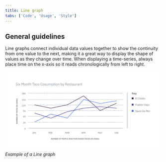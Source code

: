 ```yaml
---
title: Line graph
tabs: ['Code', 'Usage', 'Style']
---
```


## General guidelines

Line graphs connect individual data values together to show the continuity from
one value to the next, making it a great way to display the shape of values as
they change over time. When displaying a time-series, always place time on the
x-axis so it reads chronologically from left to right.

![Line graph example](images/usage-line-graph.png) _Example of a Line graph_
